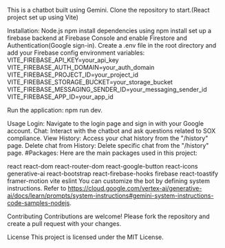 This is a chatbot built using Gemini. Clone the repository to start.(React project set up using Vite)

Installation:
Node.js
npm
install dependencies using npm install
set up a firebase backend at Firebase Console and enable Firestore and Authentication(Google sign-in).
Create a .env file in the root directory and add your Firebase config environment variables:
VITE_FIREBASE_API_KEY=your_api_key
VITE_FIREBASE_AUTH_DOMAIN=your_auth_domain
VITE_FIREBASE_PROJECT_ID=your_project_id
VITE_FIREBASE_STORAGE_BUCKET=your_storage_bucket
VITE_FIREBASE_MESSAGING_SENDER_ID=your_messaging_sender_id
VITE_FIREBASE_APP_ID=your_app_id

Run the application:
npm run dev.

Usage
Login: Navigate to the login page and sign in with your Google account.
Chat: Interact with the chatbot and ask questions related to SOX compliance.
View History: Access your chat history from the "/history" page.
Delete chat from History: Delete specific chat from the "/history" page.
#Packages:
Here are the main packages used in this project:

react
react-dom
react-router-dom
react-google-button
react-icons
generative-ai
react-bootstrap
react-firebase-hooks
firebase
react-toastify
framer-motion
vite
eslint
You can customize the bot by defining system instructions. Refer to https://cloud.google.com/vertex-ai/generative-ai/docs/learn/prompts/system-instructions#gemini-system-instructions-code-samples-nodejs.

Contributing
Contributions are welcome! Please fork the repository and create a pull request with your changes.

License
This project is licensed under the MIT License.
